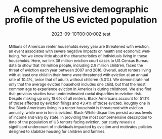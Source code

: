 ---
abstract: Millions of American renter households every year are threatened with eviction, an event associated with severe negative impacts on health and economic well-being. Yet we know little about the characteristics of individuals living in these households. Here, we link 38 million eviction court cases to US Census Bureau data to show that 7.6 million people, including 2.9 million children, faced the threat of eviction each year between 2007 and 2016. Overall, adult renters living with at least one child in their home were threatened with eviction at an annual rate of 10.4%, twice that of adults without children (5.0%). We demonstrate not only that the average evicted household includes one child, but that the most common age to experience eviction in America is during childhood. We also find that previous studies have underestimated racial disparities in eviction risk. Despite making up only 18.6% of all renters, Black Americans account for 51.1% of those affected by eviction filings and 43.4% of those evicted. Roughly one in five Black Americans living in a renter household is threatened with eviction annually, while one in ten is evicted. Black–White disparities persist across levels of income and vary by state. In providing the most comprehensive description to date of the population of US renters facing eviction, our study reveals a significant undercount of individuals impacted by eviction and motivates policies designed to stabilize housing for children and families.
authors:
- admin
- Carl Gershenson
- Peter Hepburn
- Sonya Porter
- Danielle Sandler
- Matthew Desmond
date: "2023-09-10T00:00:00Z test"
doi: ""
featured: false
image:
  focal_point: ""
  preview_only: false
projects: []
publication: '*PNAS*'
publication_short: ""
publication_types:
- "2"
publishDate: "2023-09-10T00:00:00Z"
summary: _Published in **PNAS**._ 
tags:
title: 'A comprehensive demographic profile of the US evicted population'
url_code: ""
url_dataset: ""
url_pdf: "media/Graetz_2023_PNAS.pdf"
url_poster: ""
url_project: ""
url_slides: ""
url_source: ""
url_video: ""
links:
- name: New York Times
  url: https://www.nytimes.com/2023/10/02/upshot/evictions-children-american-renters.html
---